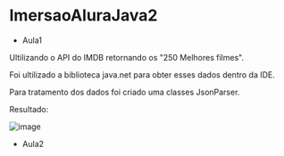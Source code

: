 # ImersaoAluraJava2

- Aula1

Ultilizando o API do IMDB retornando os "250 Melhores filmes".
	
Foi ultilizado a biblioteca java.net para obter esses dados dentro da IDE.
	
Para tratamento dos dados foi criado uma classes JsonParser.
 
Resultado:

![image](https://user-images.githubusercontent.com/128757305/228695478-dc42b1c5-a9e0-4e73-9735-58c1a69aed0f.png)


- Aula2


